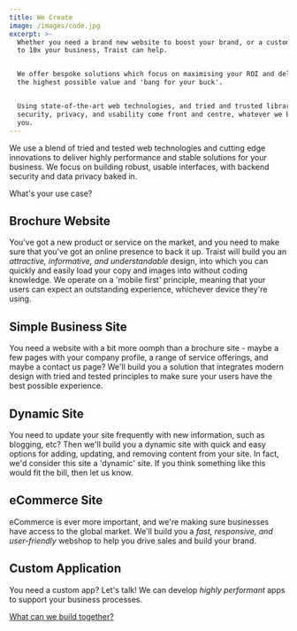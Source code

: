 ```yaml
---
title: We Create
image: /images/code.jpg
excerpt: >-
  Whether you need a brand new website to boost your brand, or a custom web app
  to 10x your business, Traist can help.


  We offer bespoke solutions which focus on maximising your ROI and delivering
  the highest possible value and 'bang for your buck'.


  Using state-of-the-art web technologies, and tried and trusted libraries,
  security, privacy, and usability come front and centre, whatever we build for
  you.
---
```


We use a blend of tried and tested web technologies and cutting edge innovations to deliver highly performance and stable solutions for your business. We focus on building robust, usable interfaces, with backend security and data privacy baked in.

What's your use case?

## Brochure Website

You've got a new product or service on the market, and you need to make sure that you've got an online presence to back it up. Traist will build you an _attractive, informative, and understandable_ design, into which you can quickly and easily load your copy and images into without coding knowledge. We operate on a 'mobile first' principle, meaning that your users can expect an outstanding experience, whichever device they're using.

## Simple Business Site

You need a website with a bit more oomph than a brochure site - maybe a few pages with your company profile, a range of service offerings, and maybe a contact us page? We'll build you a solution that integrates modern design with tried and tested principles to make sure your users have the best possible experience.

## Dynamic Site

You need to update your site frequently with new information, such as blogging, etc? Then we'll build you a dynamic site with quick and easy options for adding, updating, and removing content from your site. In fact, we'd consider this site a 'dynamic' site. If you think something like this would fit the bill, then let us know.

## eCommerce Site

eCommerce is ever more important, and we're making sure businesses have access to the global market. We'll build you a _fast, responsive, and user-friendly_ webshop to help you drive sales and build your brand.

## Custom Application

You need a custom app? Let's talk! We can develop _highly performant_ apps to support your business processes.

[What can we build together?](/contact)
